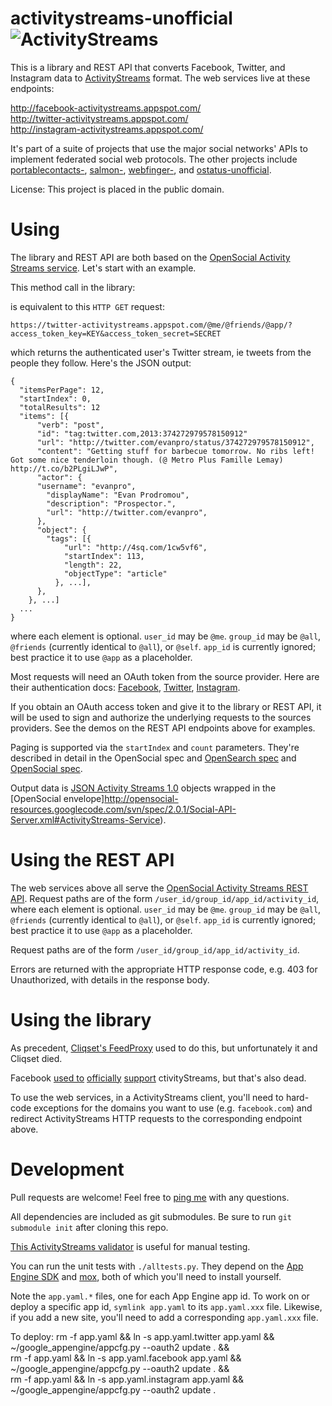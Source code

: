 activitystreams-unofficial ![ActivityStreams](https://raw.github.com/snarfed/activitystreams-unofficial/master/static/logo_small.png)
===

This is a library and REST API that converts Facebook, Twitter, and Instagram
data to [ActivityStreams](http://activitystrea.ms/) format. The web services
live at these endpoints:

http://facebook-activitystreams.appspot.com/  
http://twitter-activitystreams.appspot.com/  
http://instagram-activitystreams.appspot.com/

It's part of a suite of projects that use the major social networks' APIs to
implement federated social web protocols. The other projects include
[portablecontacts-](https://github.com/snarfed/portablecontacts-unofficial),
[salmon-](https://github.com/snarfed/salmon-unofficial),
[webfinger-](https://github.com/snarfed/webfinger-unofficial), and
[ostatus-unofficial](https://github.com/snarfed/ostatus-unofficial).

License: This project is placed in the public domain.


Using
===

The library and REST API are both based on the
[OpenSocial Activity Streams service](http://opensocial-resources.googlecode.com/svn/spec/2.0.1/Social-API-Server.xml#ActivityStreams-Service).
Let's start with an example.

This method call in the library:

is equivalent to this `HTTP GET` request:

`https://twitter-activitystreams.appspot.com/@me/@friends/@app/?access_token_key=KEY&access_token_secret=SECRET`

which returns the authenticated user's Twitter stream, ie tweets from the people they
follow. Here's the JSON output:

    {
      "itemsPerPage": 12,
      "startIndex": 0,
      "totalResults": 12
      "items": [{
          "verb": "post",
          "id": "tag:twitter.com,2013:374272979578150912"
          "url": "http://twitter.com/evanpro/status/374272979578150912",
          "content": "Getting stuff for barbecue tomorrow. No ribs left! Got some nice tenderloin though. (@ Metro Plus Famille Lemay) http://t.co/b2PLgiLJwP",
          "actor": {
          "username": "evanpro",
            "displayName": "Evan Prodromou",
            "description": "Prospector.",
            "url": "http://twitter.com/evanpro",
          },
          "object": {
            "tags": [{
                "url": "http://4sq.com/1cw5vf6",
                "startIndex": 113,
                "length": 22,
                "objectType": "article"
              }, ...],
          },
        }, ...]
      ...
    }

where each
element is optional. `user_id` may be `@me`. `group_id` may be `@all`,
`@friends` (currently identical to `@all`), or `@self`. `app_id` is currently
ignored; best practice it to use `@app` as a placeholder.


Most requests will need an OAuth token from the source provider. Here are their
authentication docs:
[Facebook](https://developers.facebook.com/docs/facebook-login/access-tokens/),
[Twitter](https://dev.twitter.com/docs/auth/3-legged-authorization),
[Instagram](http://instagram.com/developer/authentication/).

If you obtain an OAuth access token and give it to the library or REST API, it
will be used to sign and authorize the underlying requests to the sources
providers. See the demos on the REST API endpoints above for examples.


Paging is supported via the `startIndex` and `count` parameters. They're
described in detail in the OpenSocial spec and
[OpenSearch spec](http://www.opensearch.org/Specifications/OpenSearch/1.1#The_.22count.22_parameter)
and
[OpenSocial spec](http://opensocial-resources.googlecode.com/svn/spec/2.0.1/Social-API-Server.xml#ActivityStreams-Service).

Output data is
[JSON Activity Streams 1.0](http://activitystrea.ms/specs/json/1.0/) objects
wrapped in the
[OpenSocial envelope]http://opensocial-resources.googlecode.com/svn/spec/2.0.1/Social-API-Server.xml#ActivityStreams-Service).


Using the REST API
===

The web services above all serve the
[OpenSocial Activity Streams REST API](http://opensocial-resources.googlecode.com/svn/spec/2.0.1/Social-API-Server.xml#ActivityStreams-Service).
Request paths are of the form `/user_id/group_id/app_id/activity_id`, where each
element is optional. `user_id` may be `@me`. `group_id` may be `@all`,
`@friends` (currently identical to `@all`), or `@self`. `app_id` is currently
ignored; best practice it to use `@app` as a placeholder.

Request paths are of the form `/user_id/group_id/app_id/activity_id`.

Errors are returned with the appropriate HTTP response code, e.g. 403 for
Unauthorized, with details in the response body.



Using the library
===

As precedent,
[Cliqset's FeedProxy](http://www.readwriteweb.com/archives/cliqset_activity_streams_api.php)
used to do this, but unfortunately it and
Cliqset died.

Facebook
[used to](https://developers.facebook.com/blog/post/225/)
[officially](https://developers.facebook.com/blog/post/2009/08/05/streamlining-the-open-stream-apis/)
[support](https://groups.google.com/forum/#!topic/activity-streams/-b0LmeUExXY)
ctivityStreams, but that's also dead.

To use the web services, in a ActivityStreams client, you'll need to hard-code
exceptions for the domains you want to use (e.g. `facebook.com`) and redirect
ActivityStreams HTTP requests to the corresponding endpoint above.


Development
===

Pull requests are welcome! Feel free to [ping me](http://snarfed.org/about) with
any questions.

All dependencies are included as git submodules. Be sure to run `git submodule
init` after cloning this repo.

[This ActivityStreams validator](http://activitystreamstester.appspot.com/) is
useful for manual testing.

You can run the unit tests with `./alltests.py`. They depend on the
[App Engine SDK](https://developers.google.com/appengine/downloads) and
[mox](http://code.google.com/p/pymox/), both of which you'll need to install
yourself.

Note the `app.yaml.*` files, one for each App Engine app id. To work on or deploy
a specific app id, `symlink app.yaml` to its `app.yaml.xxx` file. Likewise, if you
add a new site, you'll need to add a corresponding `app.yaml.xxx` file.

To deploy:
    rm -f app.yaml && ln -s app.yaml.twitter app.yaml && \
      ~/google_appengine/appcfg.py --oauth2 update . && \
    rm -f app.yaml && ln -s app.yaml.facebook app.yaml && \
      ~/google_appengine/appcfg.py --oauth2 update . && \
    rm -f app.yaml && ln -s app.yaml.instagram app.yaml && \
      ~/google_appengine/appcfg.py --oauth2 update .
